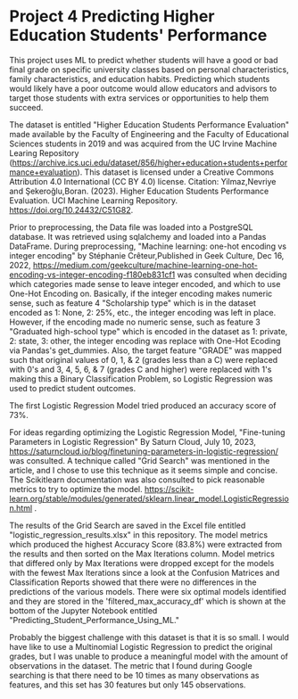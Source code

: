 # Project 4 Predicting Higher Education Students' Performance

This project uses ML to predict whether students will have a good or bad final grade on specific university classes based on personal characteristics, family characteristics, and education habits. Predicting which students would likely have a poor outcome would allow educators and advisors to target those students with extra services or opportunities to help them succeed.

The dataset is entitled "Higher Education Students Performance Evaluation" made available by the Faculty of Engineering and the Faculty of Educational Sciences students in 2019 and was acquired from the UC Irvine Machine Learing Repository (https://archive.ics.uci.edu/dataset/856/higher+education+students+performance+evaluation). This dataset is licensed under a Creative Commons Attribution 4.0 International (CC BY 4.0) license. Citation: Yilmaz,Nevriye and Şekeroğlu,Boran. (2023). Higher Education Students Performance Evaluation. UCI Machine Learning Repository. https://doi.org/10.24432/C51G82.

Prior to preprocessing, the Data file was loaded into a PostgreSQL database. It was retrieved using sqlalchemy and loaded into a Pandas DataFrame. During preprocessing, "Machine learning: one-hot encoding vs integer encoding" by Stéphanie Crêteur,Published in Geek Culture, Dec 16, 2022, https://medium.com/geekculture/machine-learning-one-hot-encoding-vs-integer-encoding-f180eb831cf1 was consulted when deciding which categories made sense to leave integer encoded, and which to use One-Hot Encoding on. Basically, if the integer encoding makes numeric sense, such as feature 4 "Scholarship type" which is in the dataset encoded as 1: None, 2: 25%, etc., the integer encoding was left in place. However, if the encoding made no numeric sense, such as feature 3 "Graduated high-school type" which is encoded in the dataset as 1: private, 2: state, 3: other, the integer encoding was replace with One-Hot Ecoding via Pandas's get_dummies. Also, the target feature "GRADE" was mapped such that original values of 0, 1, & 2 (grades less than a C) were replaced with 0's and 3, 4, 5, 6, & 7 (grades C and higher) were replaced with 1's making this a Binary Classification Problem, so Logistic Regression was used to predict student outcomes.

The first Logistic Regression Model tried produced an accuracy score of 73%.

For ideas regarding optimizing the Logistic Regression Model, "Fine-tuning Parameters in Logistic Regression" By Saturn Cloud, July 10, 2023, https://saturncloud.io/blog/finetuning-parameters-in-logistic-regression/ was consulted. A technique called "Grid Search" was mentioned in the article, and I chose to use this technique as it seems simple and concise. The Scikitlearn documentation was also consulted to pick reasonable metrics to try to optimize the model. https://scikit-learn.org/stable/modules/generated/sklearn.linear_model.LogisticRegression.html .

The results of the Grid Search are saved in the Excel file entitled "logistic_regression_results.xlsx" in this repository. The model metrics which produced the highest Accuracy Score (83.8%) were extracted from the results and then sorted on the Max Iterations column. Model metrics that differed only by Max Iterations were dropped except for the models with the fewest Max Iterations since a look at the Confusion Matrices and Classification Reports showed that there were no differences in the predictions of the various models. There were six optimal models identified and they are stored in the 'filtered_max_accuracy_df' which is shown at the bottom of the Jupyter Notebook entitled "Predicting_Student_Performance_Using_ML."

Probably the biggest challenge with this dataset is that it is so small. I would have like to use a Multinomial Logistic Regression to predict the original grades, but I was unable to produce a meaningful model with the amount of observations in the dataset. The metric that I found during Google searching is that there need to be 10 times as many observations as features, and this set has 30 features but only 145 observations.
